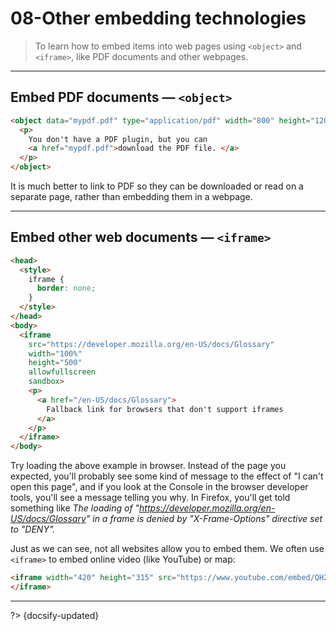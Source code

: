# 08-Other embedding technologies

> To learn how to embed items into web pages using `<object>` and `<iframe>`, like PDF documents and other webpages.

---

## Embed PDF documents — `<object>`

```html
<object data="mypdf.pdf" type="application/pdf" width="800" height="1200">
  <p>
    You don't have a PDF plugin, but you can
    <a href="mypdf.pdf">download the PDF file. </a>
  </p>
</object>
```

It is much better to link to PDF so they can be downloaded or read on a separate page, rather than embedding them in a webpage.

---

## Embed other web documents — `<iframe>`

```html
<head>
  <style>
    iframe {
      border: none;
    }
  </style>
</head>
<body>
  <iframe
    src="https://developer.mozilla.org/en-US/docs/Glossary"
    width="100%"
    height="500"
    allowfullscreen
    sandbox>
    <p>
      <a href="/en-US/docs/Glossary">
        Fallback link for browsers that don't support iframes
      </a>
    </p>
  </iframe>
</body>
```

Try loading the above example in browser. Instead of the page you expected, you'll probably see some kind of message to the effect of "I can't open this page", and if you look at the Console in the browser developer tools, you'll see a message telling you why.
In Firefox, you'll get told something like *The loading of "https://developer.mozilla.org/en-US/docs/Glossary" in a frame is denied by "X-Frame-Options" directive set to "DENY".*

Just as we can see, not all websites allow you to embed them. We often use `<iframe>` to embed online video (like YouTube) or map:

```html
<iframe width="420" height="315" src="https://www.youtube.com/embed/QH2-TGUlwu4" frameborder="0" allowfullscreen>
</iframe>
```

---

?> {docsify-updated}
